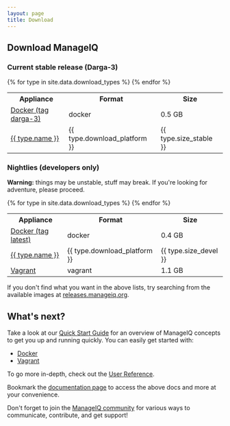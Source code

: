 ```yaml
---
layout: page
title: Download
---
```


## Download ManageIQ

### Current stable release (Darga-3)

<div class="table-responsive">
  <table class="table table-bordered table-hover">
    <tr>
      <th>Appliance</th>
      <th>Format</th>
      <th>Size</th>
    </tr>
    <tr>
      <td><a href="https://hub.docker.com/r/manageiq/manageiq/">Docker (tag darga-3)</a></td>
      <td>docker</td>
      <td>0.5 GB</td>
    </tr>
    {% for type in site.data.download_types %}
    <tr>
      <td><a href="http://manageiq.org/download/manageiq-{{type.download_platform}}-darga-3.{{type.ext}}">{{ type.name }}</a></td>
      <td>{{ type.download_platform }}</td>
      <td>{{ type.size_stable }}</td>
    </tr>
    {% endfor %}
  </table>
</div>

### Nightlies (developers only)

**Warning:** things may be unstable, stuff may break. If you're looking for adventure, please proceed.

<div class="table-responsive">
  <table class="table table-bordered table-hover">
    <tr>
      <th>Appliance</th>
      <th>Format</th>
      <th>Size</th>
    </tr>
    <tr>
      <td><a href="https://hub.docker.com/r/manageiq/manageiq/">Docker (tag latest)</a></td>
      <td>docker</td>
      <td>0.4 GB</td>
    </tr>
    {% for type in site.data.download_types %}
    <tr>
      <td><a href="http://manageiq.org/download/manageiq-{{type.download_platform}}-devel.{{type.ext}}">{{ type.name }}</a></td>
      <td>{{ type.download_platform }}</td>
      <td>{{ type.size_devel }}</td>
    </tr>
    {% endfor %}
    <tr>
      <td><a href="https://atlas.hashicorp.com/vagrant">Vagrant</a></td>
      <td>vagrant</td>
      <td>1.1 GB</td>
    </tr>
  </table>
</div>

If you don't find what you want in the above lists, try searching from the available images at [releases.manageiq.org][].

## What's next?

Take a look at our [Quick Start Guide][] for an overview of ManageIQ concepts to get you up and running quickly. You can easily get started with:

- [Docker][]
- [Vagrant][]

To go more in-depth, check out the [User Reference][].

Bookmark the [documentation page][] to access the above docs and more at your convenience.

Don't forget to join the [ManageIQ community][] for various ways to communicate, contribute, and get support!

[releases.manageiq.org]: http://releases.manageiq.org/
[Quick Start Guide]:     /docs/get-started/
[Docker]:                /docs/get-started/docker
[Vagrant]:               /docs/get-started/vagrant
[User Reference]:        /docs/reference/
[documentation page]:    /docs/
[ManageIQ community]:    /community/
